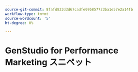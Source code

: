 ```yaml
---
source-git-commit: 8fafd823d3d67cadfe095857723ba1e57e2a14fb
workflow-type: tm+mt
source-wordcount: '5'
ht-degree: 0%

---
```

# GenStudio for Performance Marketing スニペット
